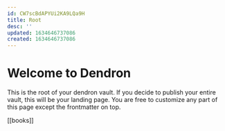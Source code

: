 ```yaml
---
id: CW7scBdAPYUi2KA9LQa9H
title: Root
desc: ''
updated: 1634646737086
created: 1634646737086
---
```

# Welcome to Dendron

This is the root of your dendron vault. If you decide to publish your entire vault, this will be your landing page. You are free to customize any part of this page except the frontmatter on top. 

[[books]]

